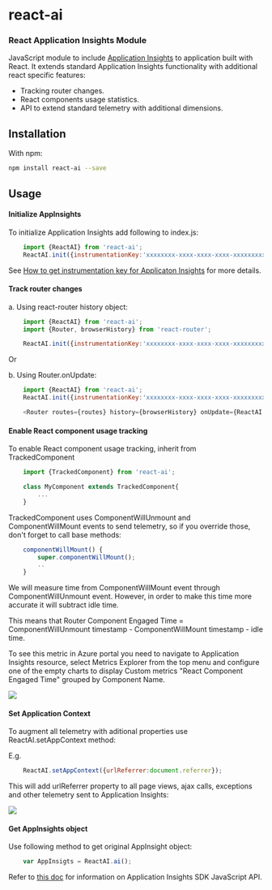 # react-ai
### React Application Insights Module
JavaScript module to include [Application Insights](https://github.com/Microsoft/ApplicationInsights-JS/blob/master/API-reference.md) to application built with React.
It extends standard Application Insights functionality with additional react specific features:
* Tracking router changes.
* React components usage statistics.
* API to extend standard telemetry with additional dimensions.

## Installation

With npm:
```bash
npm install react-ai --save
```

## Usage
#### Initialize AppInsights 
To initialize Application Insights add following to index.js:

```javascript
    import {ReactAI} from 'react-ai';
    ReactAI.init({instrumentationKey:'xxxxxxxx-xxxx-xxxx-xxxx-xxxxxxxxxxxxx'});
```
See [How to get instrumentation key for Applicaton Insights](https://azure.microsoft.com/en-us/documentation/articles/app-insights-nodejs/) for more details.

#### Track router changes
a. Using react-router history object:
    
```javascript
    import {ReactAI} from 'react-ai';
    import {Router, browserHistory} from 'react-router';

    ReactAI.init({instrumentationKey:'xxxxxxxx-xxxx-xxxx-xxxx-xxxxxxxxxxxxx'}, browserHistory);
```
Or

b. Using Router.onUpdate:

```javascript
    import {ReactAI} from 'react-ai';
    ReactAI.init({instrumentationKey:'xxxxxxxx-xxxx-xxxx-xxxx-xxxxxxxxxxxxx'});

    <Router routes={routes} history={browserHistory} onUpdate={ReactAI.trackRouterChange}/>
```


#### Enable React component usage tracking 
To enable React component usage tracking, inherit from TrackedComponent  

```javascript
    import {TrackedComponent} from 'react-ai';

    class MyComponent extends TrackedComponent{
        ...
    }
```

TrackedComponent uses ComponentWillUnmount and ComponentWillMount events to send telemetry, so if you override those, don't forget to call base methods:
```javascript
    componentWillMount() {
        super.componentWillMount();
        ..
    }
```

We will measure time from ComponentWillMount event through ComponentWillUnmount event. However, in order to make this time more accurate it will subtract idle time. 

This means that Router Component Engaged Time = ComponentWillUnmount timestamp - ComponentWillMount timestamp - idle time.  

To see this metric in Azure portal you need to navigate to Application Insights resource, select Metrics Explorer from the top menu and configure one of the empty charts to display Custom metrics "React Component Engaged Time" grouped by Component Name.

<img src="https://cloud.githubusercontent.com/assets/3801171/18735093/eeac0496-802f-11e6-9403-50c6fe8aaf9e.png"/>

#### Set Application Context

To augment all telemetry with aditional properties use ReactAI.setAppContext method:

E.g.
```javascript
    ReactAI.setAppContext({urlReferrer:document.referrer});
```

This will add urlReferrer property to all page views, ajax calls, exceptions and other telemetry sent to Application Insights:

<img src ="https://cloud.githubusercontent.com/assets/3801171/18721651/43c4861e-7fe6-11e6-8541-3614111acc8f.png"/>

#### Get AppInsights object

Use following method to get original AppInsight object:

```javascript
    var AppInsigts = ReactAI.ai();
```

Refer to [this doc](https://github.com/Microsoft/ApplicationInsights-JS/blob/master/API-reference.md) for  information on Application Insights SDK JavaScript API. 


